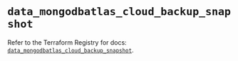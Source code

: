 # `data_mongodbatlas_cloud_backup_snapshot`

Refer to the Terraform Registry for docs: [`data_mongodbatlas_cloud_backup_snapshot`](https://registry.terraform.io/providers/mongodb/mongodbatlas/1.17.6/docs/data-sources/cloud_backup_snapshot).
